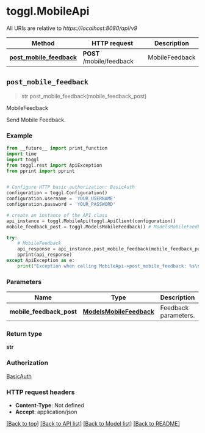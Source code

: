 # toggl.MobileApi

All URIs are relative to *https://localhost:8080/api/v9*

Method | HTTP request | Description
------------- | ------------- | -------------
[**post_mobile_feedback**](MobileApi.md#post_mobile_feedback) | **POST** /mobile/feedback | MobileFeedback


## `post_mobile_feedback`
> str post_mobile_feedback(mobile_feedback_post)

MobileFeedback

Send Mobile Feedback.

### Example

```python
from __future__ import print_function
import time
import toggl
from toggl.rest import ApiException
from pprint import pprint


# Configure HTTP basic authorization: BasicAuth
configuration = toggl.Configuration()
configuration.username = 'YOUR_USERNAME'
configuration.password = 'YOUR_PASSWORD'

# create an instance of the API class
api_instance = toggl.MobileApi(toggl.ApiClient(configuration))
mobile_feedback_post = toggl.ModelsMobileFeedback() # ModelsMobileFeedback | Feedback parameters.

try:
    # MobileFeedback
    api_response = api_instance.post_mobile_feedback(mobile_feedback_post)
    pprint(api_response)
except ApiException as e:
    print("Exception when calling MobileApi->post_mobile_feedback: %s\n" % e)
```

### Parameters


Name | Type | Description  | Notes
------------- | ------------- | ------------- | -------------
 **mobile_feedback_post** | [**ModelsMobileFeedback**](ModelsMobileFeedback.md)| Feedback parameters. | 

### Return type

**str**

### Authorization

[BasicAuth](../README.md#BasicAuth)

### HTTP request headers

 - **Content-Type**: Not defined
 - **Accept**: application/json

[[Back to top]](#) [[Back to API list]](../README.md#documentation-for-api-endpoints) [[Back to Model list]](../README.md#documentation-for-models) [[Back to README]](../README.md)

